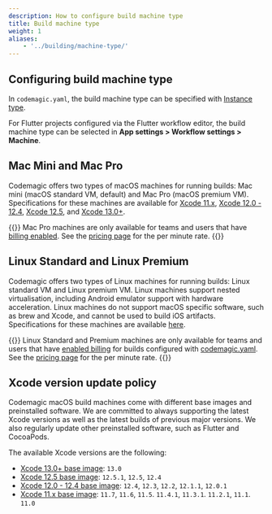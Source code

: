 ```yaml
---
description: How to configure build machine type
title: Build machine type
weight: 1
aliases:
    - '../building/machine-type/'
---
```


## Configuring build machine type

In `codemagic.yaml`, the build machine type can be specified with [Instance type](../getting-started/yaml#instance-type).

For Flutter projects configured via the Flutter workflow editor, the build machine type can be selected in **App settings > Workflow settings > Machine**.

## Mac Mini and Mac Pro

Codemagic offers two types of macOS machines for running builds: Mac mini (macOS standard VM, default) and Mac Pro (macOS premium VM). Specifications for these machines are available for [Xcode 11.x](../specs/versions/#hardware), [Xcode 12.0 - 12.4](../specs/versions2/#hardware), [Xcode 12.5](../specs/versions3/#hardware), and [Xcode 13.0+](../specs/versions4/).

{{<notebox>}}
Mac Pro machines are only available for teams and users that have [billing enabled](../billing/billing). See the [pricing page](https://codemagic.io/pricing/) for the per minute rate.
{{</notebox>}}

## Linux Standard and Linux Premium

Codemagic offers two types of Linux machines for running builds: Linux standard VM and Linux premium VM. Linux machines support nested virtualisation, including Android emulator support with hardware acceleration. Linux machines do not support macOS specific software, such as brew and Xcode, and cannot be used to build iOS artifacts. Specifications for these machines are available [here](../specs/versions-linux/#hardware).

{{<notebox>}}
Linux Standard and Premium machines are only available for teams and users that have [enabled billing](../billing/billing) for builds configured with [codemagic.yaml](../getting-started/yaml/). See the [pricing page](https://codemagic.io/pricing/) for the per minute rate.
{{</notebox>}}

## Xcode version update policy

Codemagic macOS build machines come with different base images and preinstalled software. We are committed to always supporting the latest Xcode versions as well as the latest builds of previous major versions. We also regularly update other preinstalled software, such as Flutter and CocoaPods.

The available Xcode versions are the following:

* [Xcode 13.0+ base image](../specs/versions4/): `13.0`
* [Xcode 12.5 base image](../specs/versions3/): `12.5.1`, `12.5`, `12.4`
* [Xcode 12.0 - 12.4 base image](../specs/versions2/): `12.4`, `12.3`, `12.2`, `12.1.1`, `12.0.1`
* [Xcode 11.x base image](../specs/versions/): `11.7`, `11.6`,  `11.5`. `11.4.1`,  `11.3.1`. `11.2.1`, `11.1`. `11.0` 
